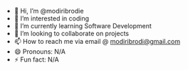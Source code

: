 - 👋 Hi, I’m @modiribrodie
- 👀 I’m interested in coding
- 🌱 I’m currently learning Software Development
- 💞️ I’m looking to collaborate on projects
- 📫 How to reach me via email @ modiribrodi@gmail.com
- 😄 Pronouns: N/A
- ⚡ Fun fact: N/A

<!---
modiribrodie/modiribrodie is a ✨ special ✨ repository because its `README.md` (this file) appears on your GitHub profile.
You can click the Preview link to take a look at your changes.
--->
